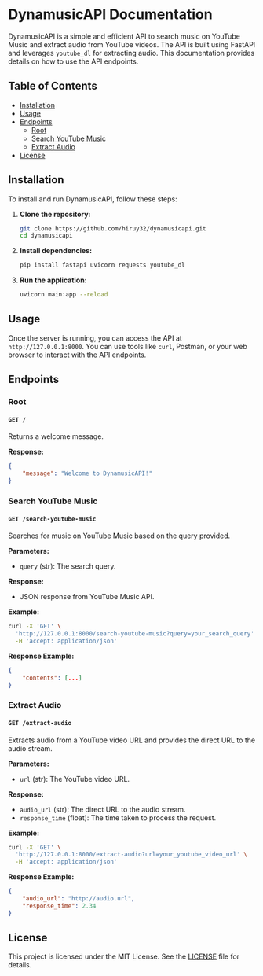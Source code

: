 # DynamusicAPI Documentation

DynamusicAPI is a simple and efficient API to search music on YouTube Music and extract audio from YouTube videos. The API is built using FastAPI and leverages `youtube_dl` for extracting audio. This documentation provides details on how to use the API endpoints.

## Table of Contents
- [Installation](#installation)
- [Usage](#usage)
- [Endpoints](#endpoints)
  - [Root](#root)
  - [Search YouTube Music](#search-youtube-music)
  - [Extract Audio](#extract-audio)
- [License](#license)

## Installation

To install and run DynamusicAPI, follow these steps:

1. **Clone the repository:**
    ```bash
    git clone https://github.com/hiruy32/dynamusicapi.git
    cd dynamusicapi
    ```

2. **Install dependencies:**
    ```bash
    pip install fastapi uvicorn requests youtube_dl
    ```

3. **Run the application:**
    ```bash
    uvicorn main:app --reload
    ```

## Usage

Once the server is running, you can access the API at `http://127.0.0.1:8000`. You can use tools like `curl`, Postman, or your web browser to interact with the API endpoints.

## Endpoints

### Root

#### `GET /`

Returns a welcome message.

**Response:**
```json
{
    "message": "Welcome to DynamusicAPI!"
}
```

### Search YouTube Music

#### `GET /search-youtube-music`

Searches for music on YouTube Music based on the query provided.

**Parameters:**
- `query` (str): The search query.

**Response:**
- JSON response from YouTube Music API.

**Example:**
```bash
curl -X 'GET' \
  'http://127.0.0.1:8000/search-youtube-music?query=your_search_query' \
  -H 'accept: application/json'
```

**Response Example:**
```json
{
    "contents": [...]
}
```

### Extract Audio

#### `GET /extract-audio`

Extracts audio from a YouTube video URL and provides the direct URL to the audio stream.

**Parameters:**
- `url` (str): The YouTube video URL.

**Response:**
- `audio_url` (str): The direct URL to the audio stream.
- `response_time` (float): The time taken to process the request.

**Example:**
```bash
curl -X 'GET' \
  'http://127.0.0.1:8000/extract-audio?url=your_youtube_video_url' \
  -H 'accept: application/json'
```

**Response Example:**
```json
{
    "audio_url": "http://audio.url",
    "response_time": 2.34
}
```

## License

This project is licensed under the MIT License. See the [LICENSE](LICENSE) file for details.

